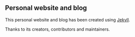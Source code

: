 ## Personal website and blog

This personal website and blog has been created using [Jekyll](https://github.com/jekyll/jekyll).

Thanks to its creators, contributors and maintainers.
